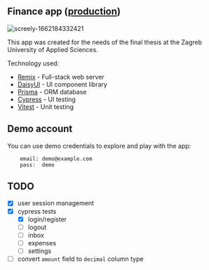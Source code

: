 ## Finance app ([production](https://finance-app-sigma.vercel.app/))

![screely-1662184332421](https://user-images.githubusercontent.com/41818057/188257849-0f278aa2-9504-42f6-8452-60d2830e5c13.png)

This app was created for the needs of the final thesis at the Zagreb University of Applied Sciences.

Technology used: 
- [Remix](https://remix.run/) - Full-stack web server
- [DaisyUI](https://daisyui.com/) - UI component library
- [Prisma](https://www.prisma.io/) - ORM database
- [Cypress](https://www.cypress.io/) - UI testing
- [Vitest](https://vitest.dev/) - Unit testing

## Demo account

You can use demo credentials to explore and play with the app: 

```
    email: demo@example.com
    pass:  demo
```

## TODO

- [x] user session management
- [x] cypress tests
  - [x] login/register
  - [ ] logout
  - [ ] inbox
  - [ ] expenses
  - [ ] settings
- [ ] convert `amount` field to `decimal` column type
